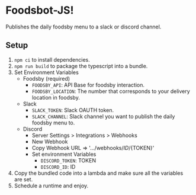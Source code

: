 # Foodsbot-JS!

Publishes the daily foodsby menu to a slack or discord channel.

## Setup

1. `npm ci` to install dependencies.
2. `npm run build` to package the typescript into a bundle.
3. Set Environment Variables
    - Foodsby (required)
        - `FOODSBY_API`: API Base for foodsby interaction.
        - `FOODSBY_LOCATION`: The number that corresponds to your delivery location in foodsby.
    - Slack
        - `SLACK_TOKEN`: Slack OAUTH token.
        - `SLACK_CHANNEL`: Slack channel you want to publish the daily foodsby menu to.
    - Discord
        - Server Settings > Integrations > Webhooks
        - New Webhook
        - Copy Webhook URL => '.../webhooks/${ID}/${TOKEN}'
        - Set environment Variables 
            - `DISCORD_TOKEN`: TOKEN
            - `DISCORD_ID`: ID
6. Copy the bundled code into a lambda and make sure all the variables are set.
7. Schedule a runtime and enjoy.